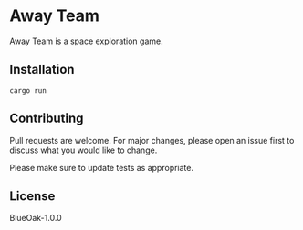 # Away Team

Away Team is a space exploration game.

## Installation

```
cargo run
```

## Contributing
Pull requests are welcome. For major changes, please open an issue first to discuss what you would like to change.

Please make sure to update tests as appropriate.

## License
BlueOak-1.0.0